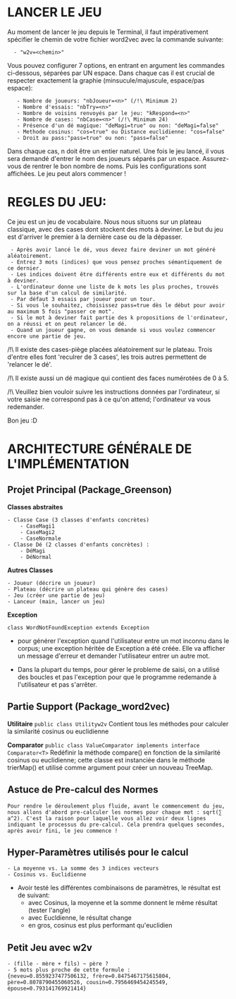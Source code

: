 # LANCER LE JEU

Au moment de lancer le jeu depuis le Terminal, il faut impérativement spécifier le chemin de votre fichier word2vec avec la commande suivante:

   	  - "w2v=<chemin>"

Vous pouvez configurer 7 options, en entrant en argument les commandes ci-dessous, séparées par UN espace. Dans chaque cas il est crucial de respecter exactement la graphie (minsucule/majuscule, espace/pas espace):

	   - Nombre de joueurs: "nbJoueur=<n>" (/!\ Minimum 2)
	   - Nombre d'essais: "nbTry=<n>" 
	   - Nombre de voisins renvoyés par le jeu: "kRespond=<n>"
	   - Nombre de cases: "nbCase=<n>" (/!\ Minimum 24)
	   - Présence d'un dé magique: "deMagi=true" ou non: "deMagi=false"
	   - Methode cosinus: "cos=true" ou Distance euclidienne: "cos=false"
	   - Droit au pass:"pass=true" ou non: "pass=false"

Dans chaque cas, n doit être un entier naturel.
Une fois le jeu lancé, il vous sera demandé d'entrer le nom des joueurs séparés par un espace. Assurez-vous de rentrer le bon nombre de noms.
Puis les configurations sont affichées.
Le jeu peut alors commencer !

# REGLES DU JEU:

Ce jeu est un jeu de vocabulaire. Nous nous situons sur un plateau classique, avec des cases dont stockent des mots à deviner. Le but du jeu est d'arriver le premier à la dernière case ou de la dépasser.


	 - Après avoir lancé le dé, vous devez faire deviner un mot généré aléatoirement.
	 - Entrez 3 mots (indices) que vous pensez proches sémantiquement de ce dernier. 
	 - Les indices doivent être différents entre eux et différents du mot à deviner.
	 - L'ordinateur donne une liste de k mots les plus proches, trouvés sur la base d'un calcul de similarité.
	 - Par défaut 3 essais par joueur pour un tour.
	 - Si vous le souhaitez, choisissez pass=true dès le début pour avoir au maximum 5 fois "passer ce mot".
	 - Si le mot à deviner fait partie des k propositions de l'ordinateur, on a réussi et on peut relancer le dé.
	 - Quand un joueur gagne, on vous demande si vous voulez commencer encore une partie de jeu.
   
/!\ Il existe des cases-piège placées aléatoirement sur le plateau. Trois d'entre elles font 'reculrer de 3 cases', les trois autres permettent de 'relancer le dé'.
   
/!\ Il existe aussi un dé magique qui contient des faces numérotées de 0 à 5.

/!\ Veuillez bien vouloir suivre les instructions données par l'ordinateur, si votre saisie ne correspond pas à ce qu'on attend; l'ordinateur va vous redemander. 

Bon jeu :D


# ARCHITECTURE GÉNÉRALE DE L'IMPLÉMENTATION

## Projet Principal (Package_Greenson)
	
**Classes abstraites**
```
- Classe Case (3 classes d'enfants concrètes)
	- CaseMagi1
	- CaseMagi2
	- CaseNormale
- Classe Dé (2 classes d'enfants concrètes) :
	- DéMagi
	- DéNormal
```

**Autres Classes**
```
- Joueur (décrire un joueur)
- Plateau (décrire un plateau qui génère des cases)
- Jeu (créer une partie de jeu)
- Lanceur (main, lancer un jeu)
```

**Exception**

`class WordNotFoundException extends Exception`
- pour générer l'exception quand l'utilisateur entre un mot inconnu dans le corpus; une exception héritée de Exception a été créée. Elle va afficher un message d'erreur et demander l'utilisateur entrer un autre mot. 

- Dans la plupart du temps, pour gérer le probleme de saisi, on a utilisé des boucles et pas l'exception pour que le programme redemande à l'utilisateur et pas s'arrêter.


## Partie Support (Package_word2vec)

**Utilitaire**
`public class Utilityw2v`
Contient tous les méthodes pour calculer la similarité cosinus ou euclidienne


**Comparator**
`public class ValueComparator implements interface Comparator<T>`
Redéfinir la méthode compare() en fonction de la similarité cosinus ou euclidienne; cette classe est instanciée dans le méthode trierMap() et utilisé comme argument pour créer un nouveau TreeMap.

## Astuce de Pre-calcul des Normes
```
Pour rendre le déroulement plus fluide, avant le commencement du jeu, nous allons d'abord pre-calculer les normes pour chaque mot : sqrt(∑ a^2). C'est la raison pour laquelle vous allez voir deux lignes indiquant le processus du pre-calcul. Cela prendra quelques secondes, après avoir fini, le jeu commence !
```

## Hyper-Paramètres utilisés pour le calcul
```
- La moyenne vs. La somme des 3 indices vecteurs
- Cosinus vs. Euclidienne
```

- Avoir testé les différentes combinaisons de paramètres, le résultat est de suivant: 
	- avec Cosinus, la moyenne et la somme donnent le même résultat (tester l'angle)
	- avec Eucldienne, le résultat change
	- en gros, cosinus est plus performant qu'euclidien

## Petit Jeu avec w2v
```
- (fille - mère + fils) ~ père ?
- 5 mots plus proche de cette formule : 
{neveu=0.8559237477506132, frère=0.8475467175615804, père=0.8078790455060526, cousin=0.7956469454245549, épouse=0.793141769921414}
```


